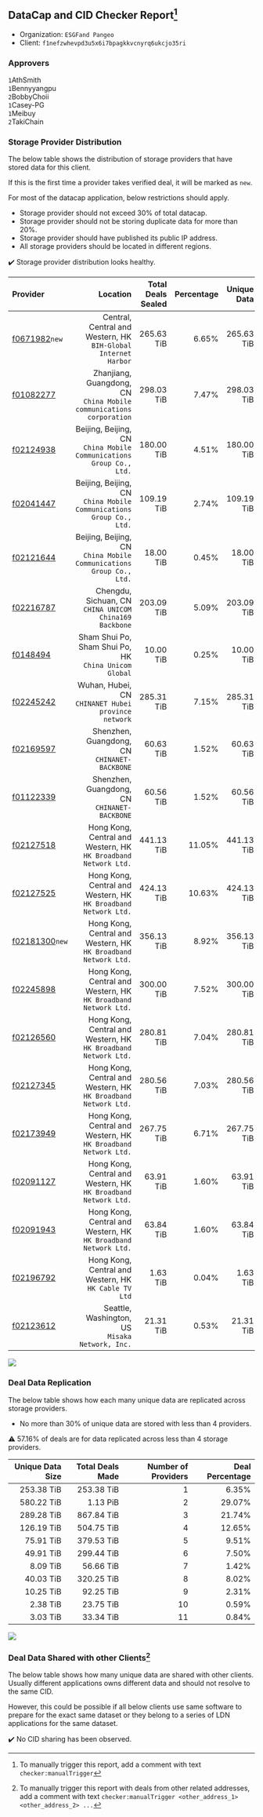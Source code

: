 ## DataCap and CID Checker Report[^1]
 - Organization: `ESGFand Pangeo`
 - Client: `f1nefzwhevpd3u5x6i7bpagkkvcnyrq6ukcjo35ri`
### Approvers
`1`AthSmith<br/>`1`Bennyyangpu<br/>`2`BobbyChoii<br/>`1`Casey-PG<br/>`1`Meibuy<br/>`2`TakiChain

### Storage Provider Distribution
The below table shows the distribution of storage providers that have stored data for this client.

If this is the first time a provider takes verified deal, it will be marked as `new`.

For most of the datacap application, below restrictions should apply.
 - Storage provider should not exceed 30% of total datacap.
 - Storage provider should not be storing duplicate data for more than 20%.
 - Storage provider should have published its public IP address.
 - All storage providers should be located in different regions.

✔️ Storage provider distribution looks healthy.

| Provider                                                    |                                                               Location | Total Deals Sealed | Percentage | Unique Data | Duplicate Deals |
| :---------------------------------------------------------- | ---------------------------------------------------------------------: | -----------------: | ---------: | ----------: | --------------: |
| [f0671982](https://filfox.info/en/address/f0671982)`new`    |      Central, Central and Western, HK<br/>`BIH-Global Internet Harbor` |         265.63 TiB |      6.65% |  265.63 TiB |           0.00% |
| [f01082277](https://filfox.info/en/address/f01082277)       | Zhanjiang, Guangdong, CN<br/>`China Mobile communications corporation` |         298.03 TiB |      7.47% |  298.03 TiB |           0.00% |
| [f02124938](https://filfox.info/en/address/f02124938)       | Beijing, Beijing, CN<br/>`China Mobile Communications Group Co., Ltd.` |         180.00 TiB |      4.51% |  180.00 TiB |           0.00% |
| [f02041447](https://filfox.info/en/address/f02041447)       | Beijing, Beijing, CN<br/>`China Mobile Communications Group Co., Ltd.` |         109.19 TiB |      2.74% |  109.19 TiB |           0.00% |
| [f02121644](https://filfox.info/en/address/f02121644)       | Beijing, Beijing, CN<br/>`China Mobile Communications Group Co., Ltd.` |          18.00 TiB |      0.45% |   18.00 TiB |           0.00% |
| [f02216787](https://filfox.info/en/address/f02216787)       |              Chengdu, Sichuan, CN<br/>`CHINA UNICOM China169 Backbone` |         203.09 TiB |      5.09% |  203.09 TiB |           0.00% |
| [f0148494](https://filfox.info/en/address/f0148494)         |               Sham Shui Po, Sham Shui Po, HK<br/>`China Unicom Global` |          10.00 TiB |      0.25% |   10.00 TiB |           0.00% |
| [f02245242](https://filfox.info/en/address/f02245242)       |                 Wuhan, Hubei, CN<br/>`CHINANET Hubei province network` |         285.31 TiB |      7.15% |  285.31 TiB |           0.00% |
| [f02169597](https://filfox.info/en/address/f02169597)       |                        Shenzhen, Guangdong, CN<br/>`CHINANET-BACKBONE` |          60.63 TiB |      1.52% |   60.63 TiB |           0.00% |
| [f01122339](https://filfox.info/en/address/f01122339)       |                        Shenzhen, Guangdong, CN<br/>`CHINANET-BACKBONE` |          60.56 TiB |      1.52% |   60.56 TiB |           0.00% |
| [f02127518](https://filfox.info/en/address/f02127518)       |     Hong Kong, Central and Western, HK<br/>`HK Broadband Network Ltd.` |         441.13 TiB |     11.05% |  441.13 TiB |           0.00% |
| [f02127525](https://filfox.info/en/address/f02127525)       |     Hong Kong, Central and Western, HK<br/>`HK Broadband Network Ltd.` |         424.13 TiB |     10.63% |  424.13 TiB |           0.00% |
| [f02181300](https://filfox.info/en/address/f02181300)`new`  |     Hong Kong, Central and Western, HK<br/>`HK Broadband Network Ltd.` |         356.13 TiB |      8.92% |  356.13 TiB |           0.00% |
| [f02245898](https://filfox.info/en/address/f02245898)       |     Hong Kong, Central and Western, HK<br/>`HK Broadband Network Ltd.` |         300.00 TiB |      7.52% |  300.00 TiB |           0.00% |
| [f02126560](https://filfox.info/en/address/f02126560)       |     Hong Kong, Central and Western, HK<br/>`HK Broadband Network Ltd.` |         280.81 TiB |      7.04% |  280.81 TiB |           0.00% |
| [f02127345](https://filfox.info/en/address/f02127345)       |     Hong Kong, Central and Western, HK<br/>`HK Broadband Network Ltd.` |         280.56 TiB |      7.03% |  280.56 TiB |           0.00% |
| [f02173949](https://filfox.info/en/address/f02173949)       |     Hong Kong, Central and Western, HK<br/>`HK Broadband Network Ltd.` |         267.75 TiB |      6.71% |  267.75 TiB |           0.00% |
| [f02091127](https://filfox.info/en/address/f02091127)       |     Hong Kong, Central and Western, HK<br/>`HK Broadband Network Ltd.` |          63.91 TiB |      1.60% |   63.91 TiB |           0.00% |
| [f02091943](https://filfox.info/en/address/f02091943)       |     Hong Kong, Central and Western, HK<br/>`HK Broadband Network Ltd.` |          63.84 TiB |      1.60% |   63.84 TiB |           0.00% |
| [f02196792](https://filfox.info/en/address/f02196792)       |               Hong Kong, Central and Western, HK<br/>`HK Cable TV Ltd` |           1.63 TiB |      0.04% |    1.63 TiB |           0.00% |
| [f02123612](https://filfox.info/en/address/f02123612)       |                     Seattle, Washington, US<br/>`Misaka Network, Inc.` |          21.31 TiB |      0.53% |   21.31 TiB |           0.00% |

<img src="https://raw.githubusercontent.com/data-preservation-programs/filplus-checker-assets/main/filecoin-project/filecoin-plus-large-datasets/issues/1892/1692197495291.png"/>

### Deal Data Replication
The below table shows how each many unique data are replicated across storage providers.

- No more than 30% of unique data are stored with less than 4 providers.

⚠️ 57.16% of deals are for data replicated across less than 4 storage providers.

| Unique Data Size | Total Deals Made | Number of Providers | Deal Percentage |
| ---------------: | ---------------: | ------------------: | --------------: |
|       253.38 TiB |       253.38 TiB |                   1 |           6.35% |
|       580.22 TiB |         1.13 PiB |                   2 |          29.07% |
|       289.28 TiB |       867.84 TiB |                   3 |          21.74% |
|       126.19 TiB |       504.75 TiB |                   4 |          12.65% |
|        75.91 TiB |       379.53 TiB |                   5 |           9.51% |
|        49.91 TiB |       299.44 TiB |                   6 |           7.50% |
|         8.09 TiB |        56.66 TiB |                   7 |           1.42% |
|        40.03 TiB |       320.25 TiB |                   8 |           8.02% |
|        10.25 TiB |        92.25 TiB |                   9 |           2.31% |
|         2.38 TiB |        23.75 TiB |                  10 |           0.59% |
|         3.03 TiB |        33.34 TiB |                  11 |           0.84% |

<img src="https://raw.githubusercontent.com/data-preservation-programs/filplus-checker-assets/main/filecoin-project/filecoin-plus-large-datasets/issues/1892/1692197496213.png"/>

### Deal Data Shared with other Clients[^3]
The below table shows how many unique data are shared with other clients.
Usually different applications owns different data and should not resolve to the same CID.

However, this could be possible if all below clients use same software to prepare for the exact same dataset or they belong to a series of LDN applications for the same dataset.

✔️ No CID sharing has been observed.

[^1]: To manually trigger this report, add a comment with text `checker:manualTrigger`

[^2]: Deals from those addresses are combined into this report as they are specified with `checker:manualTrigger`

[^3]: To manually trigger this report with deals from other related addresses, add a comment with text `checker:manualTrigger <other_address_1> <other_address_2> ...`
